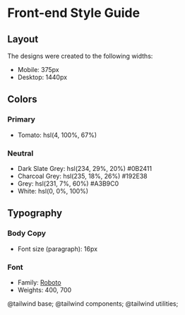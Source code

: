 # Front-end Style Guide

## Layout

The designs were created to the following widths:

- Mobile: 375px
- Desktop: 1440px

## Colors

### Primary

- Tomato: hsl(4, 100%, 67%)

### Neutral

- Dark Slate Grey: hsl(234, 29%, 20%) #0B2411
- Charcoal Grey: hsl(235, 18%, 26%)  #192E38
- Grey: hsl(231, 7%, 60%) #A3B9C0
- White: hsl(0, 0%, 100%)

## Typography

### Body Copy

- Font size (paragraph): 16px

### Font

- Family: [Roboto](https://fonts.google.com/specimen/Roboto)
- Weights: 400, 700


@tailwind base;
@tailwind components;
@tailwind utilities;
